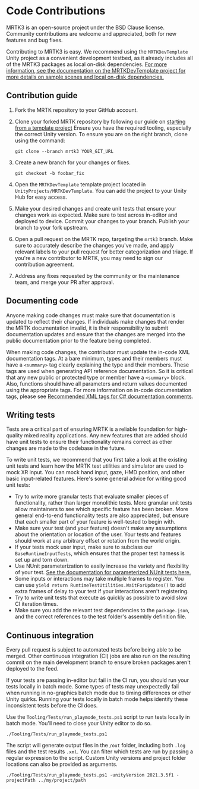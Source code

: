 # Code Contributions

MRTK3 is an open-source project under the BSD Clause license. Community contributions are welcome and appreciated, both for new features and bug fixes.

Contributing to MRTK3 is easy. We recommend using the `MRTKDevTemplate` Unity project as a convenient development testbed, as it already includes all of the MRTK3 packages as local on-disk dependencies. [For more information, see the documentation on the MRTKDevTemplate project for more details on sample scenes and local on-disk dependencies.](https://learn.microsoft.com/windows/mixed-reality/mrtk-unity/mrtk3-overview/getting-started/exploring-features/mrtk3-sample-scenes)

## Contribution guide

1. Fork the MRTK repository to your GitHub account.

2. Clone your forked MRTK repository by following our guide on [starting from a template project](https://learn.microsoft.com/windows/mixed-reality/mrtk-unity/mrtk3-overview/getting-started/setting-up/setup-new-project) Ensure you have the required tooling, especially the correct Unity version. To ensure you are on the right branch, clone using the command:

    ``
    git clone --branch mrtk3 YOUR_GIT_URL
    ``

3. Create a new branch for your changes or fixes.

    ``
    git checkout -b foobar_fix
    ``

4. Open the `MRTKDevTemplate` template project located in `UnityProjects/MRTKDevTemplate`. You can add the project to your Unity Hub for easy access.

5. Make your desired changes and create unit tests that ensure your changes work as expected. Make sure to test across in-editor and deployed to device. Commit your changes to your branch. Publish your branch to your fork upstream.

6. Open a pull request on the MRTK repo, targeting the `mrtk3` branch. Make sure to accurately describe the changes you've made, and apply relevant labels to your pull request for better categorization and triage. If you're a new contributor to MRTK, you may need to sign our contribution agreement.

7. Address any fixes requested by the community or the maintenance team, and merge your PR after approval.

## Documenting code

Anyone making code changes must make sure that documentation is updated to reflect their changes. If individuals make changes that render the MRTK documentation invalid, it is their responsibility to submit documentation updates and ensure that the changes are merged into the public documentation prior to the feature being completed.

When making code changes, the contributor must update the in-code XML documentation tags. At a bare minimum, types and their members must have a `<summary>` tag clearly explaining the type and their members. These tags are used when generating API reference documentation. So it is critical that any new public or protected type or member have a `<summary>` block. Also, functions should have all parameters and return values documented using the appropriate tags. For more information on in-code documentation tags, please see [Recommended XML tags for C# documentation comments](https://learn.microsoft.com/dotnet/csharp/language-reference/xmldoc/recommended-tags).

## Writing tests

Tests are a critical part of ensuring MRTK is a reliable foundation for high-quality mixed reality applications. Any new features that are added should have unit tests to ensure their functionality remains correct as other changes are made to the codebase in the future.

To write unit tests, we recommend that you first take a look at the existing unit tests and learn how the MRTK test utilities and simulator are used to mock XR input. You can mock hand input, gaze, HMD position, and other basic input-related features. Here's some general advice for writing good unit tests:

- Try to write more granular tests that evaluate smaller pieces of functionality, rather than larger monolithic tests. More granular unit tests allow maintainers to see which specific feature has been broken. More general end-to-end functionality tests are also appreciated, but ensure that each smaller part of your feature is well-tested to begin with.
- Make sure your test (and your feature) doesn't make any assumptions about the orientation or location of the user. Your tests and features should work at any arbitrary offset or rotation from the world origin.
- If your tests mock user input, make sure to subclass our `BaseRuntimeInputTests`, which ensures that the proper test harness is set up and torn down.
- Use NUnit parameterization to easily increase the variety and flexibility of your test. [See the documentation for parameterized NUnit tests here.](https://docs.nunit.org/articles/nunit/technical-notes/usage/Parameterized-Tests.html)
- Some inputs or interactions may take multiple frames to register. You can use `yield return RuntimeTestUtilities.WaitForUpdates()` to add extra frames of delay to your test if your interactions aren't registering.
- Try to write unit tests that execute as quickly as possible to avoid slow CI iteration times.
- Make sure you add the relevant test dependencies to the `package.json`, and the correct references to the test folder's assembly definition file.

## Continuous integration

Every pull request is subject to automated tests before being able to be merged. Other continuous integration (CI) jobs are also run on the resulting commit on the main development branch to ensure broken packages aren't deployed to the feed.

If your tests are passing in-editor but fail in the CI run, you should run your tests locally in batch mode. Some types of tests may unexpectedly fail when running in no-graphics batch mode due to timing differences or other Unity quirks. Running your tests locally in batch mode helps identify these inconsistent tests before the CI does.

Use the `Tooling/Tests/run_playmode_tests.ps1` script to run tests locally in batch mode. You'll need to close your Unity editor to do so.

``
./Tooling/Tests/run_playmode_tests.ps1
``

The script will generate output files in the `/out` folder, including both `.log` files and the test results `.xml`. You can filter which tests are run by passing a regular expression to the script. Custom Unity versions and project folder locations can also be provided as arguments.

``
./Tooling/Tests/run_playmode_tests.ps1 -unityVersion 2021.3.5f1 -projectPath ../my/project/path
``
